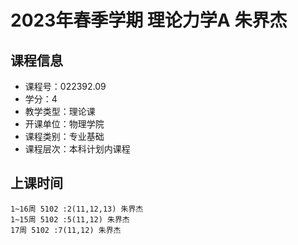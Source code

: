 # 2023年春季学期 理论力学A 朱界杰






## 课程信息

- 课程号：022392.09
- 学分：4
- 教学类型：理论课
- 开课单位：物理学院
- 课程类别：专业基础
- 课程层次：本科计划内课程

## 上课时间

```
1~16周 5102 :2(11,12,13) 朱界杰
1~15周 5102 :5(11,12) 朱界杰
17周 5102 :7(11,12) 朱界杰
```

